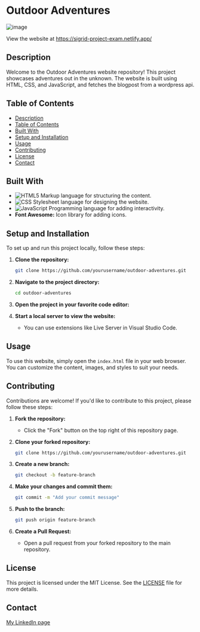 # Outdoor Adventures

![image](https://sigrid-project-exam.netlify.app/assets/images/mainpage_screencapture.png)

View the website at https://sigrid-project-exam.netlify.app/

## Description

Welcome to the Outdoor Adventures website repository! This project showcases adventures out in the unknown. The website is built using HTML, CSS, and JavaScript, and fetches the blogpost from a wordpress api.

## Table of Contents

- [Description](#description)
- [Table of Contents](#table-of-contents)
- [Built With](#built-with)
- [Setup and Installation](#setup-and-installation)
- [Usage](#usage)
- [Contributing](#contributing)
- [License](#license)
- [Contact](#contact)


## Built With

- ![HTML5](https://img.shields.io/badge/html5-%23E34F26.svg?style=for-the-badge&logo=html5&logoColor=white) Markup language for structuring the content.
- ![CSS](https://img.shields.io/badge/css3-%231572B6.svg?style=for-the-badge&logo=css3&logoColor=white) Stylesheet language for designing the website.
- ![JavaScript](https://img.shields.io/badge/javascript-%23323330.svg?style=for-the-badge&logo=javascript&logoColor=%23F7DF1E) Programming language for adding interactivity.
- **Font Awesome:** Icon library for adding icons.


## Setup and Installation

To set up and run this project locally, follow these steps:

1. **Clone the repository:**
    ```sh
    git clone https://github.com/yourusername/outdoor-adventures.git
    ```

2. **Navigate to the project directory:**
    ```sh
    cd outdoor-adventures
    ```

3. **Open the project in your favorite code editor:**

4. **Start a local server to view the website:**
    - You can use extensions like Live Server in Visual Studio Code.

## Usage

To use this website, simply open the `index.html` file in your web browser. You can customize the content, images, and styles to suit your needs.

## Contributing

Contributions are welcome! If you'd like to contribute to this project, please follow these steps:

1. **Fork the repository:**
    - Click the "Fork" button on the top right of this repository page.

2. **Clone your forked repository:**
    ```sh
    git clone https://github.com/yourusername/outdoor-adventures.git
    ```

3. **Create a new branch:**
    ```sh
    git checkout -b feature-branch
    ```

4. **Make your changes and commit them:**
    ```sh
    git commit -m "Add your commit message"
    ```

5. **Push to the branch:**
    ```sh
    git push origin feature-branch
    ```

6. **Create a Pull Request:**
    - Open a pull request from your forked repository to the main repository.

## License

This project is licensed under the MIT License. See the [LICENSE](LICENSE) file for more details.

## Contact

[My LinkedIn page](https://www.linkedin.com/in/sigrid-johanne-husev%C3%A5g-132513a5/)

